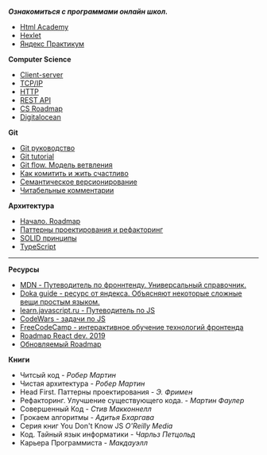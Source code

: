 ***Ознакомиться с программами онлайн школ.***
- [Html Academy](https://htmlacademy.ru/)
- [Hexlet](https://ru.hexlet.io/)
- [Яндекс Практикум](https://practicum.yandex.ru/)

**Computer Science** 
- [Client-server](https://ru.wikipedia.org/wiki/%D0%9A%D0%BB%D0%B8%D0%B5%D0%BD%D1%82_%E2%80%94_%D1%81%D0%B5%D1%80%D0%B2%D0%B5%D1%80)
- [TCP/IP](https://ru.wikipedia.org/wiki/TCP/IP)
- [HTTP](https://developer.mozilla.org/ru/docs/Web/HTTP)
- [REST API](https://restapitutorial.ru/resources.html)
- [CS Roadmap](https://www.freecodecamp.org/news/data-science-learning-roadmap/)
- [Digitalocean](https://www.digitalocean.com/)

**Git** 
- [Git руководство](https://git-scm.com/)
- [Git tutorial](https://githowto.com/ru)
- [Git flow. Модель ветвления](https://habr.com/ru/post/106912/)
- [Как комитить и жить счастливо](https://habr.com/ru/company/yandex/blog/431432/)
- [Семантическое версионирование](https://semver.org/lang/ru/)
- [Читабельные комментарии](https://habr.com/ru/post/416887/)

**Архитектура**    
- [Начало. Roadmap](https://khalilstemmler.com/articles/software-design-architecture/full-stack-software-design/)
- [Паттерны проектирования и рефакторинг](https://refactoring.guru/ru/design-patterns)
- [SOLID принципы](https://ota-solid.vercel.app/)
- [TypeScript](https://github.com/etroynov/typescript-book/blob/master/SUMMARY.md)
------------------------

**Ресурсы**
- [MDN - Путеводитель по фроннтенду. Универсальный справочник.](https://developer.mozilla.org)
- [Doka guide - ресурс от яндекса. Объясняют некоторые сложные вещи простым языком.](https://doka.guide)
- [learn.javascript.ru - Путеводитель по JS](https://learn.javascript.ru)
- [CodeWars - задачи по JS](https://www.codewars.com)
- [FreeCodeCamp - интерактивное обучение технологий фронтенда](https://www.freecodecamp.org/learn)
- [Roadmap React dev. 2019](https://github.com/adam-golab/react-developer-roadmap/blob/master/README-RU.md)
- [Обновляемый Roadmap](https://roadmap.sh/)

**Книги**
- Читсый код - _Робер Мартин_
- Чистая архитектура - _Робер Мартин_
- Head First. Паттерны проектирования - _Э. Фримен_
- Рефакторинг. Улучшение существующего кода. - _Мартин Фаулер_
- Совершенный Код - _Стив Макконнелл_
- Грокаем алгоритмы - _Адитья Бхаргава_ 
- Серия книг You Don't Know JS _O'Reilly Media_
- Код. Тайный язык информатики - _Чарльз Петцольд_
- Карьера Программиста - _Макдауэлл_
